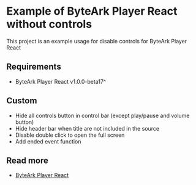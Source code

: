 # Example of ByteArk Player React without controls

This project is an example usage for disable controls for ByteArk Player React

## Requirements

- ByteArk Player React v1.0.0-beta17^

## Custom

- Hide all controls button in control bar (except play/pause and volume button)
- Hide header bar when title are not included in the source
- Disable double click to open the full screen
- Add ended event function

## Read more

- [ByteArk Player React](https://github.com/byteark/byteark-player-react)
